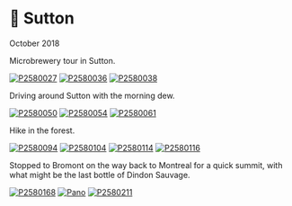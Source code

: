 # 🍂 Sutton
October 2018

Microbrewery tour in Sutton.

[![P2580027](/photos/hd/P2580027.jpg)](/photos/P2580027.md)
[![P2580036](/photos/hd/P2580036.jpg)](/photos/P2580036.md)
[![P2580038](/photos/hd/P2580038.jpg)](/photos/P2580038.md)

Driving around Sutton with the morning dew.

[![P2580050](/photos/hd/P2580050.jpg)](/photos/P2580050.md)
[![P2580054](/photos/hd/P2580054.jpg)](/photos/P2580054.md)
[![P2580061](/photos/hd/P2580061.jpg)](/photos/P2580061.md)

Hike in the forest.

[![P2580094](/photos/hd/P2580094.jpg)](/photos/P2580094.md)
[![P2580104](/photos/hd/P2580104.jpg)](/photos/P2580104.md)
[![P2580114](/photos/hd/P2580114.jpg)](/photos/P2580114.md)
[![P2580116](/photos/hd/P2580116.jpg)](/photos/P2580116.md)

Stopped to Bromont on the way back to Montreal for a quick summit,
with what might be the last bottle of Dindon Sauvage.

[![P2580168](/photos/hd/P2580168.jpg)](/photos/P2580168.md)
[![Pano](/photos/hd/P2580188-Pano.jpg)](/photos/P2580188-Pano.md)
[![P2580211](/photos/hd/P2580211.jpg)](/photos/P2580211.md)
